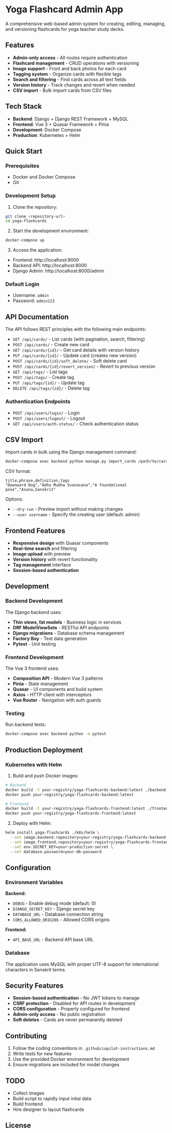 # Yoga Flashcard Admin App

A comprehensive web-based admin system for creating, editing, managing, and versioning flashcards for yoga teacher study decks.

## Features

- **Admin-only access** - All routes require authentication
- **Flashcard management** - CRUD operations with versioning
- **Image support** - Front and back photos for each card
- **Tagging system** - Organize cards with flexible tags
- **Search and filtering** - Find cards across all text fields
- **Version history** - Track changes and revert when needed
- **CSV import** - Bulk import cards from CSV files

## Tech Stack

- **Backend**: Django + Django REST Framework + MySQL
- **Frontend**: Vue 3 + Quasar Framework + Pinia
- **Development**: Docker Compose
- **Production**: Kubernetes + Helm

## Quick Start

### Prerequisites

- Docker and Docker Compose
- Git

### Development Setup

1. Clone the repository:
```bash
git clone <repository-url>
cd yoga-flashcards
```

2. Start the development environment:
```bash
docker-compose up
```

3. Access the application:
- Frontend: http://localhost:9000
- Backend API: http://localhost:8000
- Django Admin: http://localhost:8000/admin

### Default Login

- Username: `admin`
- Password: `admin123`

## API Documentation

The API follows REST principles with the following main endpoints:

- `GET /api/cards/` - List cards (with pagination, search, filtering)
- `POST /api/cards/` - Create new card
- `GET /api/cards/{id}/` - Get card details with version history
- `PUT /api/cards/{id}/` - Update card (creates new version)
- `POST /api/cards/{id}/soft_delete/` - Soft delete card
- `POST /api/cards/{id}/revert_version/` - Revert to previous version
- `GET /api/tags/` - List tags
- `POST /api/tags/` - Create tag
- `PUT /api/tags/{id}/` - Update tag
- `DELETE /api/tags/{id}/` - Delete tag

### Authentication Endpoints

- `POST /api/users/login/` - Login
- `POST /api/users/logout/` - Logout  
- `GET /api/users/auth-status/` - Check authentication status

## CSV Import

Import cards in bulk using the Django management command:

```bash
docker-compose exec backend python manage.py import_cards /path/to/cards.csv
```

CSV format:
```csv
title,phrase,definition,tags
"Downward Dog","Adho Mukha Svanasana","A foundational pose","Asana,Sanskrit"
```

Options:
- `--dry-run` - Preview import without making changes
- `--user username` - Specify the creating user (default: admin)

## Frontend Features

- **Responsive design** with Quasar components
- **Real-time search** and filtering
- **Image upload** with preview
- **Version history** with revert functionality
- **Tag management** interface
- **Session-based authentication**

## Development

### Backend Development

The Django backend uses:
- **Thin views, fat models** - Business logic in services
- **DRF ModelViewSets** - RESTful API endpoints
- **Django migrations** - Database schema management
- **Factory Boy** - Test data generation
- **Pytest** - Unit testing

### Frontend Development

The Vue 3 frontend uses:
- **Composition API** - Modern Vue 3 patterns
- **Pinia** - State management
- **Quasar** - UI components and build system
- **Axios** - HTTP client with interceptors
- **Vue Router** - Navigation with auth guards

### Testing

Run backend tests:
```bash
docker-compose exec backend python -m pytest
```

## Production Deployment

### Kubernetes with Helm

1. Build and push Docker images:
```bash
# Backend
docker build -t your-registry/yoga-flashcards-backend:latest ./backend
docker push your-registry/yoga-flashcards-backend:latest

# Frontend
docker build -t your-registry/yoga-flashcards-frontend:latest ./frontend
docker push your-registry/yoga-flashcards-frontend:latest
```

2. Deploy with Helm:
```bash
helm install yoga-flashcards ./k8s/helm \
  --set image.backend.repository=your-registry/yoga-flashcards-backend \
  --set image.frontend.repository=your-registry/yoga-flashcards-frontend \
  --set env.SECRET_KEY=your-production-secret \
  --set database.password=your-db-password
```

## Configuration

### Environment Variables

**Backend:**
- `DEBUG` - Enable debug mode (default: 0)
- `DJANGO_SECRET_KEY` - Django secret key
- `DATABASE_URL` - Database connection string
- `CORS_ALLOWED_ORIGINS` - Allowed CORS origins

**Frontend:**
- `API_BASE_URL` - Backend API base URL

### Database

The application uses MySQL with proper UTF-8 support for international characters in Sanskrit terms.

## Security Features

- **Session-based authentication** - No JWT tokens to manage
- **CSRF protection** - Disabled for API routes in development
- **CORS configuration** - Properly configured for frontend
- **Admin-only access** - No public registration
- **Soft deletes** - Cards are never permanently deleted

## Contributing

1. Follow the coding conventions in `.github/copilot-instructions.md`
2. Write tests for new features
3. Use the provided Docker environment for development
4. Ensure migrations are included for model changes

## TODO
- Collect images
- Build script to rapidly input inital data
- Build frontend
- Hire designer to layout flashcards

## License


